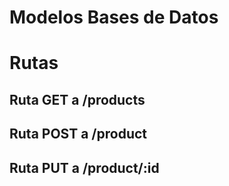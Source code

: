 # Modelos Bases de Datos

# Rutas
## Ruta GET a /products
## Ruta POST a /product
## Ruta PUT a /product/:id